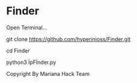 # Finder

Open Terminal...

git clone https://github.com/hyperinioss/Finder.git

cd Finder

python3 İpFİnder.py


Copyright By Mariana Hack Team 
